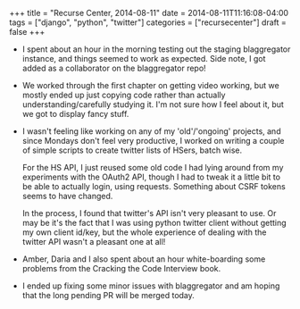 +++
title = "Recurse Center, 2014-08-11"
date = 2014-08-11T11:16:08-04:00
tags = ["django", "python", "twitter"]
categories = ["recursecenter"]
draft = false
+++

-   I spent about an hour in the morning testing out the staging blaggregator
    instance, and things seemed to work as expected.  Side note, I got added as a
    collaborator on the blaggregator repo!
-   We worked through the first chapter on getting video working, but we mostly
    ended up just copying code rather than actually understanding/carefully
    studying it.  I'm not sure how I feel about it, but we got to display fancy
    stuff.
-   I wasn't feeling like working on any of my 'old'/'ongoing' projects, and
    since Mondays don't feel very productive, I worked on writing a couple of
    simple scripts to create twitter lists of HSers, batch wise.

    For the HS API, I just reused some old code I had lying around from my
    experiments with the OAuth2 API, though I had to tweak it a little bit to be
    able to actually login, using requests. Something about CSRF tokens seems to
    have changed.

    In the process, I found that twitter's API isn't very pleasant to use.  Or
    may be it's the fact that I was using python twitter client without getting
    my own client id/key, but the whole experience of dealing with the twitter
    API wasn't a pleasant one at all!
-   Amber, Daria and I also spent about an hour white-boarding some problems from
    the Cracking the Code Interview book.
-   I ended up fixing some minor issues with blaggregator and am hoping that the
    long pending PR will be merged today.
